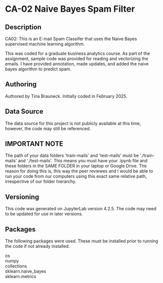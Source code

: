 # CA-02 Naive Bayes Spam Filter


## Description
CA02: This is an E-mail Spam Classifer that uses the Naive Bayes supervised machine learning algorithm. 

This was coded for a graduate business analytics course. As part of the assignment, sample code was provided for reading and vectorizing the emails. I have provided annotation, made updates, and added the naive bayes algorithm to predict spam.

## Authoring
Authored by Tina Brauneck. Initially coded in February 2025.

## Data Source
The data source for this project is not publicly available at this time, however, the code may still be referenced.

## IMPORTANT NOTE

The path of your data folders 'train-mails' and 'test-mails' must be './train-mails' and './test-mails'. This means you must have your .ipynb file and these folders in the SAME FOLDER in your laptop or Google Drive. The reason for doing this is, this way the peer reviewes and I would be able to run your code from our computers using this exact same relative path, irrespective of our folder hierarchy.

## Versioning
This code was generated on JupyterLab version 4.2.5. The code may need to be updated for use in later versions.

## Packages
The following packages were used. These must be installed prior to running the code if not already installed. <br>

os<br>
numpy<br>
collections<br>
sklearn.naive_bayes<br>
sklearn.metrics<br>
